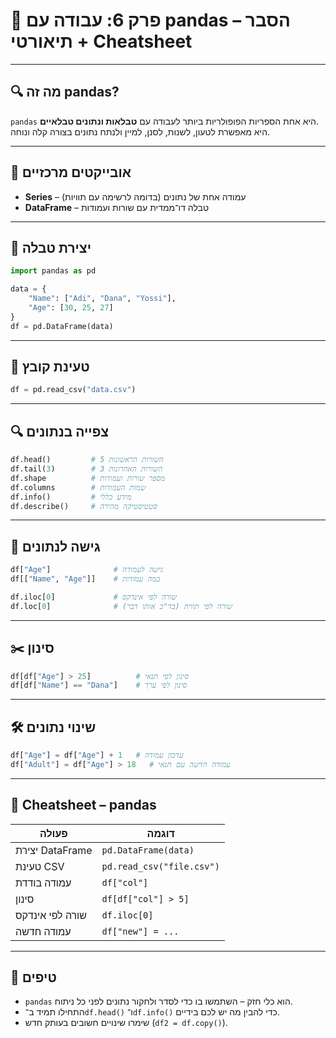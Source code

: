 
# 🐼 פרק 6: עבודה עם pandas – הסבר תיאורטי + Cheatsheet

---

## 🔍 מה זה pandas?

`pandas` היא אחת הספריות הפופולריות ביותר לעבודה עם **טבלאות ונתונים טבלאיים**.  
היא מאפשרת לטעון, לשנות, לסנן, למיין ולנתח נתונים בצורה קלה ונוחה.

---

## 📄 אובייקטים מרכזיים

- **Series** – עמודה אחת של נתונים (בדומה לרשימה עם תוויות)
- **DataFrame** – טבלה דו־ממדית עם שורות ועמודות

---

## 🧱 יצירת טבלה

```python
import pandas as pd

data = {
    "Name": ["Adi", "Dana", "Yossi"],
    "Age": [30, 25, 27]
}
df = pd.DataFrame(data)
```

---

## 📂 טעינת קובץ

```python
df = pd.read_csv("data.csv")
```

---

## 🔍 צפייה בנתונים

```python
df.head()         # 5 השורות הראשונות
df.tail(3)        # 3 השורות האחרונות
df.shape          # מספר שורות ועמודות
df.columns        # שמות העמודות
df.info()         # מידע כללי
df.describe()     # סטטיסטיקה מהירה
```

---

## 🎯 גישה לנתונים

```python
df["Age"]              # גישה לעמודה
df[["Name", "Age"]]    # כמה עמודות

df.iloc[0]             # שורה לפי אינדקס
df.loc[0]              # שורה לפי תווית (בד"כ אותו דבר)
```

---

## ✂️ סינון

```python
df[df["Age"] > 25]          # סינון לפי תנאי
df[df["Name"] == "Dana"]    # סינון לפי ערך
```

---

## 🛠️ שינוי נתונים

```python
df["Age"] = df["Age"] + 1   # עדכון עמודה
df["Adult"] = df["Age"] > 18   # עמודה חדשה עם תנאי
```

---

## 🧾 Cheatsheet – pandas

| פעולה | דוגמה |
|-------|-------|
| יצירת DataFrame | `pd.DataFrame(data)` |
| טעינת CSV | `pd.read_csv("file.csv")` |
| עמודה בודדת | `df["col"]` |
| סינון | `df[df["col"] > 5]` |
| שורה לפי אינדקס | `df.iloc[0]` |
| עמודה חדשה | `df["new"] = ...` |

---

## 🧠 טיפים

- `pandas` הוא כלי חזק – השתמשו בו כדי לסדר ולחקור נתונים לפני כל ניתוח.
- התחילו תמיד ב־`df.head()` ו־`df.info()` כדי להבין מה יש לכם בידיים.
- שימרו שינויים חשובים בעותק חדש (`df2 = df.copy()`).

